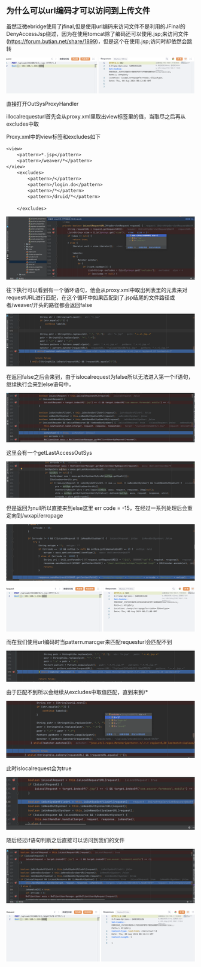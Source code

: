 ## 为什么可以url编码才可以访问到上传文件

虽然泛微ebridge使用了jfinal,但是使用url编码来访问文件不是利用的JFinal的DenyAccessJsp绕过，因为在使用tomcat除了编码还可以使用.jsp;来访问文件(https://forum.butian.net/share/1899)，但是这个在使用.jsp;访问时却依然会跳转

![image-20240808161652102](./Images/1.png)

直接打开OutSysProxyHandler

illocalrequesturl首先会从proxy.xml里取出view标签里的值，当取尽之后再从excludes中取

Proxy.xml中的view标签和excludes如下

```
<view>
    <pattern>*.jsp</pattern>
    <pattern>/weaver/*</pattern>
</view>
	<excludes>
        <pattern>/</pattern>
		<pattern>/login.do</pattern>
		<pattern>/*</pattern>
		<pattern>/druid/*</pattern>
		
    </excludes>
```



![image-20240808153926950](./Images/2.png)

往下执行可以看到有一个循环语句，他会从proxy.xml中取出列表里的元素来对requestURL进行匹配，在这个循环中如果匹配到了.jsp结尾的文件路径或者/weaver/开头的路径都会返回false

![image-20240808155437440](./Images/3.png)

在返回false之后会来到，由于islocalrequest为false所以无法进入第一个if语句，继续执行会来到else语句中，

![image-20240808160440541](./Images/4.png)



这里会有一个getLastAccessOutSys

![image-20240808160614353](./Images/5.png)

但是返回为null所以直接来到else这里 err code = -15，在经过一系列处理后会重定向到/wxapi/erropage

![image-20240808160754158](./Images/6.png)

![image-20240808161124649](./Images/7.png)





而在我们使用url编码时当pattern.marcger来匹配requesturl会匹配不到

![image-20240808154619136](./Images/8.png)

由于匹配不到所以会继续从excludes中取值匹配，直到来到/*

![image-20240808154924008](./Images/9.png)

此时islocalrequest会为true

![image-20240808154239117](./Images/10.png)

随后经过if语句判断之后直接可以访问到我们的文件

![image-20240808154502466](./Images/11.png)

![image-20240808161139134](./Images/12.png)